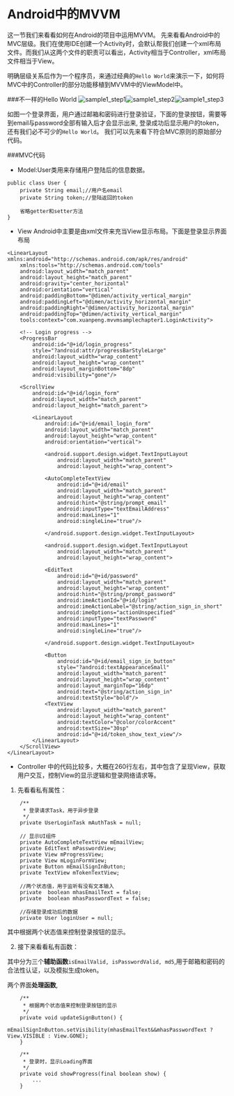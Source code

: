 # Android中的MVVM

这一节我们来看看如何在Android的项目中运用MVVM。
先来看看Android中的MVC层级。我们在使用IDE创建一个Activity时，会默认帮我们创建一个xml布局文件。而我们从这两个文件的职责可以看出，Activity相当于Controller，xml布局文件相当于View。


明确层级关系后作为一个程序员，来通过经典的```Hello World```来演示一下，如何将MVC中的Controller的部分功能移植到MVVM中的ViewModel中。

###不一样的Hello World
![sample1_step1](../res/chapter1/1-4.png)![sample1_step2](../res/chapter1/1-5.png)![sample1_step3](../res/chapter1/1-6.png)


如图一个登录界面，用户通过邮箱和密码进行登录验证，下面的登录按钮，需要等到email与password全部有输入后才会显示出来, 登录成功后显示用户的token，还有我们必不可少的```Hello World```。
我们可以先来看下符合MVC原则的原始部分代码。

###MVC代码
* Model:User类用来存储用户登陆后的信息数据。
```
public class User {
    private String email;//用户名email
    private String token;//登陆返回的token
    
    省略getter和setter方法
}
```
* View Android中主要是由xml文件来充当View显示布局。下面是登录显示界面布局

```
<LinearLayout xmlns:android="http://schemas.android.com/apk/res/android"
    xmlns:tools="http://schemas.android.com/tools"
    android:layout_width="match_parent"
    android:layout_height="match_parent"
    android:gravity="center_horizontal"
    android:orientation="vertical"
    android:paddingBottom="@dimen/activity_vertical_margin"
    android:paddingLeft="@dimen/activity_horizontal_margin"
    android:paddingRight="@dimen/activity_horizontal_margin"
    android:paddingTop="@dimen/activity_vertical_margin"
    tools:context="com.xuanpeng.mvvmsamplechapter1.LoginActivity">

    <!-- Login progress -->
    <ProgressBar
        android:id="@+id/login_progress"
        style="?android:attr/progressBarStyleLarge"
        android:layout_width="wrap_content"
        android:layout_height="wrap_content"
        android:layout_marginBottom="8dp"
        android:visibility="gone"/>

    <ScrollView
        android:id="@+id/login_form"
        android:layout_width="match_parent"
        android:layout_height="match_parent">

        <LinearLayout
            android:id="@+id/email_login_form"
            android:layout_width="match_parent"
            android:layout_height="wrap_content"
            android:orientation="vertical">

            <android.support.design.widget.TextInputLayout
                android:layout_width="match_parent"
                android:layout_height="wrap_content">

            <AutoCompleteTextView
                android:id="@+id/email"
                android:layout_width="match_parent"
                android:layout_height="wrap_content"
                android:hint="@string/prompt_email"
                android:inputType="textEmailAddress"
                android:maxLines="1"
                android:singleLine="true"/>

            </android.support.design.widget.TextInputLayout>

            <android.support.design.widget.TextInputLayout
                android:layout_width="match_parent"
                android:layout_height="wrap_content">

            <EditText
                android:id="@+id/password"
                android:layout_width="match_parent"
                android:layout_height="wrap_content"
                android:hint="@string/prompt_password"
                android:imeActionId="@+id/login"
                android:imeActionLabel="@string/action_sign_in_short"
                android:imeOptions="actionUnspecified"
                android:inputType="textPassword"
                android:maxLines="1"
                android:singleLine="true"/>

            </android.support.design.widget.TextInputLayout>

            <Button
                android:id="@+id/email_sign_in_button"
                style="?android:textAppearanceSmall"
                android:layout_width="match_parent"
                android:layout_height="wrap_content"
                android:layout_marginTop="16dp"
                android:text="@string/action_sign_in"
                android:textStyle="bold"/>
            <TextView
                android:layout_width="match_parent"
                android:layout_height="wrap_content"
                android:textColor="@color/colorAccent"
                android:textSize="30sp"
                android:id="@+id/token_show_text_view"/>
        </LinearLayout>
    </ScrollView>
</LinearLayout>
```
* Controller 中的代码比较多，大概在260行左右，其中包含了呈现View，获取用户交互，控制View的显示逻辑和登录网络请求等。


1. 先看看私有属性：
```
    /**
     * 登录请求Task，用于异步登录
     */
    private UserLoginTask mAuthTask = null;

    // 显示UI组件
    private AutoCompleteTextView mEmailView;
    private EditText mPasswordView;
    private View mProgressView;
    private View mLoginFormView;
    private Button mEmailSignInButton;
    private TextView mTokenTextView;

    //两个状态值，用于监听有没有文本输入
    private  boolean mhasEmailText = false;
    private  boolean mhasPasswordText = false;

    //存储登录成功后的数据
    private User loginUser = null;
```
其中根据两个状态值来控制登录按钮的显示。

2. 接下来看看私有函数：
 
其中分为三个**辅助函数**```isEmailValid, isPasswordValid, md5```,用于邮箱和密码的合法性认证，以及模拟生成token。

两个界面**处理函数**,
```
    /**
     * 根据两个状态值来控制登录按钮的显示
     */
    private void updateSignButton() {
        mEmailSignInButton.setVisibility(mhasEmailText&&mhasPasswordText ? View.VISIBLE : View.GONE);
    }
```
```    
    /**
     * 登录时，显示Loading界面
     */
    private void showProgress(final boolean show) {
        ...
    }
```